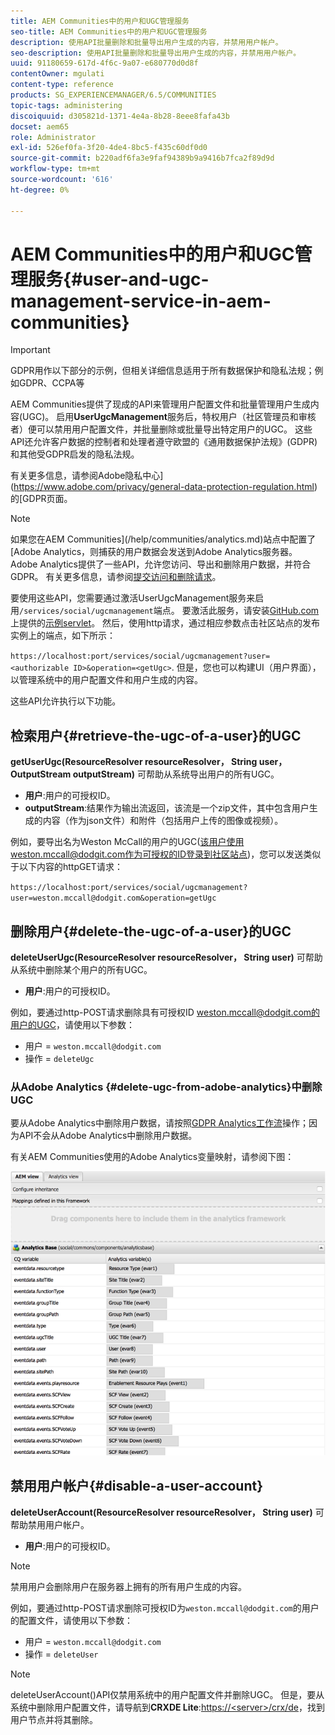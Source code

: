 ```yaml
---
title: AEM Communities中的用户和UGC管理服务
seo-title: AEM Communities中的用户和UGC管理服务
description: 使用API批量删除和批量导出用户生成的内容，并禁用用户帐户。
seo-description: 使用API批量删除和批量导出用户生成的内容，并禁用用户帐户。
uuid: 91180659-617d-4f6c-9a07-e680770d0d8f
contentOwner: mgulati
content-type: reference
products: SG_EXPERIENCEMANAGER/6.5/COMMUNITIES
topic-tags: administering
discoiquuid: d305821d-1371-4e4a-8b28-8eee8fafa43b
docset: aem65
role: Administrator
exl-id: 526ef0fa-3f20-4de4-8bc5-f435c60df0d0
source-git-commit: b220adf6fa3e9faf94389b9a9416b7fca2f89d9d
workflow-type: tm+mt
source-wordcount: '616'
ht-degree: 0%

---
```


# AEM Communities中的用户和UGC管理服务{#user-and-ugc-management-service-in-aem-communities}

>[!IMPORTANT]
>
>GDPR用作以下部分的示例，但相关详细信息适用于所有数据保护和隐私法规；例如GDPR、CCPA等

AEM Communities提供了现成的API来管理用户配置文件和批量管理用户生成内容(UGC)。 启用&#x200B;**UserUgcManagement**&#x200B;服务后，特权用户（社区管理员和审核者）便可以禁用用户配置文件，并批量删除或批量导出特定用户的UGC。 这些API还允许客户数据的控制者和处理者遵守欧盟的《通用数据保护法规》(GDPR)和其他受GDPR启发的隐私法规。

有关更多信息，请参阅Adobe隐私中心](https://www.adobe.com/privacy/general-data-protection-regulation.html)的[GDPR页面。

>[!NOTE]
>
>如果您在AEM Communities](/help/communities/analytics.md)站点中配置了[Adobe Analytics，则捕获的用户数据会发送到Adobe Analytics服务器。 Adobe Analytics提供了一些API，允许您访问、导出和删除用户数据，并符合GDPR。 有关更多信息，请参阅[提交访问和删除请求](https://docs.adobe.com/content/help/en/analytics/admin/data-governance/gdpr-submit-access-delete.html)。

要使用这些API，您需要通过激活UserUgcManagement服务来启用`/services/social/ugcmanagement`端点。 要激活此服务，请安装[GitHub.com](https://github.com/Adobe-Marketing-Cloud/aem-communities-ugc-migration/tree/main/bundles/communities-ugc-management-servlet)上提供的[示例servlet](https://github.com/Adobe-Marketing-Cloud/aem-communities-ugc-migration/tree/main/bundles/communities-ugc-management-servlet)。 然后，使用http请求，通过相应参数点击社区站点的发布实例上的端点，如下所示：

`https://localhost:port/services/social/ugcmanagement?user=<authorizable ID>&operation=<getUgc>`. 但是，您也可以构建UI（用户界面），以管理系统中的用户配置文件和用户生成的内容。

这些API允许执行以下功能。

## 检索用户{#retrieve-the-ugc-of-a-user}的UGC

**getUserUgc(ResourceResolver resourceResolver， String user， OutputStream outputStream)** 可帮助从系统导出用户的所有UGC。

* **用户**:用户的可授权ID。
* **outputStream**:结果作为输出流返回，该流是一个zip文件，其中包含用户生成的内容（作为json文件）和附件（包括用户上传的图像或视频）。

例如，要导出名为Weston McCall的用户的UGC(该用户使用weston.mccall@dodgit.com作为可授权的ID登录到社区站点)，您可以发送类似于以下内容的httpGET请求：

`https://localhost:port/services/social/ugcmanagement?user=weston.mccall@dodgit.com&operation=getUgc`

## 删除用户{#delete-the-ugc-of-a-user}的UGC

**deleteUserUgc(ResourceResolver resourceResolver， String user)** 可帮助从系统中删除某个用户的所有UGC。

* **用户**:用户的可授权ID。

例如，要通过http-POST请求删除具有可授权ID weston.mccall@dodgit.com的用户的UGC，请使用以下参数：

* 用户 = `weston.mccall@dodgit.com`
* 操作 = `deleteUgc`

### 从Adobe Analytics {#delete-ugc-from-adobe-analytics}中删除UGC

要从Adobe Analytics中删除用户数据，请按照[GDPR Analytics工作流](https://docs.adobe.com/content/help/en/analytics/admin/data-governance/an-gdpr-workflow.html)操作；因为API不会从Adobe Analytics中删除用户数据。

有关AEM Communities使用的Adobe Analytics变量映射，请参阅下图：

![AEM communities变量映射Adobe Analytics](assets/analytics-communities-mapping.png)

## 禁用用户帐户{#disable-a-user-account}

**deleteUserAccount(ResourceResolver resourceResolver， String user)** 可帮助禁用用户帐户。

* **用户**:用户的可授权ID。

>[!NOTE]
>
>禁用用户会删除用户在服务器上拥有的所有用户生成的内容。

例如，要通过http-POST请求删除可授权ID为`weston.mccall@dodgit.com`的用户的配置文件，请使用以下参数：

* 用户 = `weston.mccall@dodgit.com`
* 操作 = `deleteUser`

>[!NOTE]
>
>deleteUserAccount()API仅禁用系统中的用户配置文件并删除UGC。 但是，要从系统中删除用户配置文件，请导航到&#x200B;**CRXDE Lite**:[https://&lt;server>/crx/de](https://localhost:4502/crx/de)，找到用户节点并将其删除。
